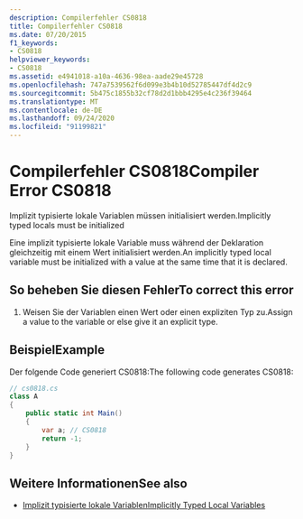 ```yaml
---
description: Compilerfehler CS0818
title: Compilerfehler CS0818
ms.date: 07/20/2015
f1_keywords:
- CS0818
helpviewer_keywords:
- CS0818
ms.assetid: e4941018-a10a-4636-98ea-aade29e45728
ms.openlocfilehash: 747a7539562f6d099e3b4b10d52785447df4d2c9
ms.sourcegitcommit: 5b475c1855b32cf78d2d1bbb4295e4c236f39464
ms.translationtype: MT
ms.contentlocale: de-DE
ms.lasthandoff: 09/24/2020
ms.locfileid: "91199821"
---
```

# <a name="compiler-error-cs0818"></a><span data-ttu-id="c8759-103">Compilerfehler CS0818</span><span class="sxs-lookup"><span data-stu-id="c8759-103">Compiler Error CS0818</span></span>

<span data-ttu-id="c8759-104">Implizit typisierte lokale Variablen müssen initialisiert werden.</span><span class="sxs-lookup"><span data-stu-id="c8759-104">Implicitly typed locals must be initialized</span></span>  
  
 <span data-ttu-id="c8759-105">Eine implizit typisierte lokale Variable muss während der Deklaration gleichzeitig mit einem Wert initialisiert werden.</span><span class="sxs-lookup"><span data-stu-id="c8759-105">An implicitly typed local variable must be initialized with a value at the same time that it is declared.</span></span>  
  
## <a name="to-correct-this-error"></a><span data-ttu-id="c8759-106">So beheben Sie diesen Fehler</span><span class="sxs-lookup"><span data-stu-id="c8759-106">To correct this error</span></span>  
  
1. <span data-ttu-id="c8759-107">Weisen Sie der Variablen einen Wert oder einen expliziten Typ zu.</span><span class="sxs-lookup"><span data-stu-id="c8759-107">Assign a value to the variable or else give it an explicit type.</span></span>  
  
## <a name="example"></a><span data-ttu-id="c8759-108">Beispiel</span><span class="sxs-lookup"><span data-stu-id="c8759-108">Example</span></span>  

 <span data-ttu-id="c8759-109">Der folgende Code generiert CS0818:</span><span class="sxs-lookup"><span data-stu-id="c8759-109">The following code generates CS0818:</span></span>  
  
```csharp  
// cs0818.cs  
class A  
{  
    public static int Main()  
    {  
        var a; // CS0818  
        return -1;  
    }  
}  
```  
  
## <a name="see-also"></a><span data-ttu-id="c8759-110">Weitere Informationen</span><span class="sxs-lookup"><span data-stu-id="c8759-110">See also</span></span>

- [<span data-ttu-id="c8759-111">Implizit typisierte lokale Variablen</span><span class="sxs-lookup"><span data-stu-id="c8759-111">Implicitly Typed Local Variables</span></span>](../programming-guide/classes-and-structs/implicitly-typed-local-variables.md)
